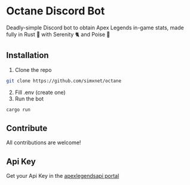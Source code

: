 # Octane Discord Bot
Deadly-simple Discord bot to obtain Apex Legends in-game stats, made fully in Rust 🦀 with Serenity 🐈 and Poise 🐢

## Installation
1. Clone the repo
```bash
git clone https://github.com/simxnet/octane
```
2. Fill .env (create one)
3. Run the bot
```bash
cargo run
```

## Contribute
All contributions are welcome!

## Api Key
Get your Api Key in the [apexlegendsapi portal](https://portal.apexlegendsapi.com/)

